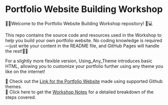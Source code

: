 # Portfolio Website Building Workshop

👋🏻Welcome to the Portfolio Website Building Workshop repository! 🎨💻

This repo contains the source code and resources used in the Workshop to help you build your own portfolio website. 
No coding knowledge is required—just write your content in the README file, and GitHub Pages will handle the rest!💪🏻

For a slightly more flexible version, Using_Any_Theme introduces basic HTML, allowing you to customize your portfolio further using any theme you like on the internet!

🔗 Check out the [Link for the Portfolio Website](https://v-square007.github.io/portfolio_githubthemes/) made using supported Github themes.<br>
📖 Click here to get the [Workshop Notes](https://docs.google.com/document/d/1B3tBZIdiwySyy_883kjHWGMrZhU5eW9w7GJ_AGrIJGI/edit?tab=t.0#heading=h.lojtt9bpjxhr) for a detailed breakdown of the steps covered.
